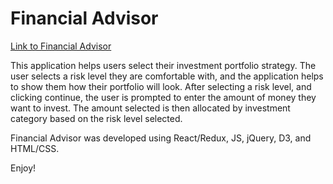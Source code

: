 # Financial Advisor

[Link to Financial Advisor](http://financial-advisor-beta.surge.sh/#/calculator)

This application helps users select their investment portfolio strategy. The user selects a risk level they are comfortable with, and the application helps to show them how their portfolio will look. After selecting a risk level, and clicking continue, the user is prompted to enter the amount of money they want to invest. The amount selected is then allocated by investment category based on the risk level selected.  

Financial Advisor was developed using React/Redux, JS, jQuery, D3, and HTML/CSS.

Enjoy!
